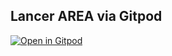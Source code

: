 ## Lancer AREA via Gitpod

[![Open in Gitpod](https://gitpod.io/button/open-in-gitpod.svg)](https://gitpod.io/#https://github.com/antoinetech/AREA-project)
